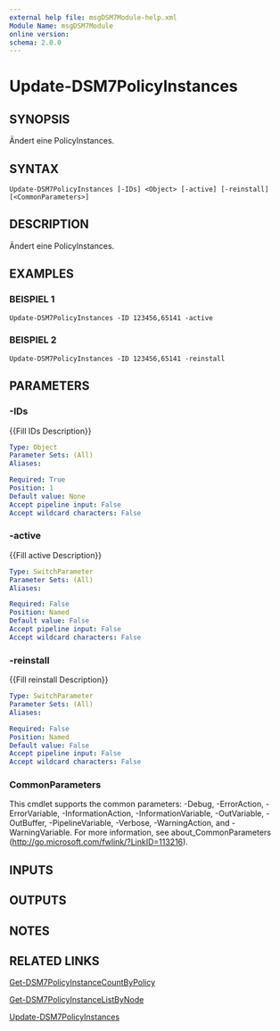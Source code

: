 ```yaml
---
external help file: msgDSM7Module-help.xml
Module Name: msgDSM7Module
online version:
schema: 2.0.0
---
```


# Update-DSM7PolicyInstances

## SYNOPSIS
Ändert eine PolicyInstances.

## SYNTAX

```
Update-DSM7PolicyInstances [-IDs] <Object> [-active] [-reinstall] [<CommonParameters>]
```

## DESCRIPTION
Ändert eine PolicyInstances.

## EXAMPLES

### BEISPIEL 1
```
Update-DSM7PolicyInstances -ID 123456,65141 -active
```

### BEISPIEL 2
```
Update-DSM7PolicyInstances -ID 123456,65141 -reinstall
```

## PARAMETERS

### -IDs
{{Fill IDs Description}}

```yaml
Type: Object
Parameter Sets: (All)
Aliases:

Required: True
Position: 1
Default value: None
Accept pipeline input: False
Accept wildcard characters: False
```

### -active
{{Fill active Description}}

```yaml
Type: SwitchParameter
Parameter Sets: (All)
Aliases:

Required: False
Position: Named
Default value: False
Accept pipeline input: False
Accept wildcard characters: False
```

### -reinstall
{{Fill reinstall Description}}

```yaml
Type: SwitchParameter
Parameter Sets: (All)
Aliases:

Required: False
Position: Named
Default value: False
Accept pipeline input: False
Accept wildcard characters: False
```

### CommonParameters
This cmdlet supports the common parameters: -Debug, -ErrorAction, -ErrorVariable, -InformationAction, -InformationVariable, -OutVariable, -OutBuffer, -PipelineVariable, -Verbose, -WarningAction, and -WarningVariable. For more information, see about_CommonParameters (http://go.microsoft.com/fwlink/?LinkID=113216).

## INPUTS

## OUTPUTS

## NOTES

## RELATED LINKS

[Get-DSM7PolicyInstanceCountByPolicy]()

[Get-DSM7PolicyInstanceListByNode]()

[Update-DSM7PolicyInstances]()

